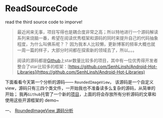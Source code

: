 # ReadSourceCode
read the third source code to imporve!

>最近闲来无事，项目写得也是耦合度非常之高；所以特地进行一个源码解读系列来烧脑一番，希望在阅读优秀框架和源码的同时来提升自己的代码抽象程度，为什么叫佛系呢？？ 因为我本人比较懒，更新博客的频率大概也就一周一篇的样子，大部分时间都在探索新的领域去了，所以。。。
>
>阅读的源码都是[Github](https://github.com/)上star数量比较多的项目，其中有一位优秀得开发者整合了star比较多的框架：[https://github.com/SenhLinsh/Android-Hot-Libraries](https://github.com/SenhLinsh/Android-Hot-Libraries)

下面看看今天第一个分析的源码—— `RoundedImageView`， 该源码是一个自定义view，源码只有三四个类文件，一开始我也不准备读多么复杂的源码，从简单的开始； 我再`Github`托管了一个新的[项目]([https://github.com/shejishi/ReadSourceCode](https://github.com/shejishi/ReadSourceCode)
)，上面的将会存放所有分析源码的文章和使用这些开源框架的 demo~

一、 [RoundedImageView 源码分析](https://github.com/shejishi/ReadSourceCode/blob/master/roundedimageview/RoundedImageView.md)
